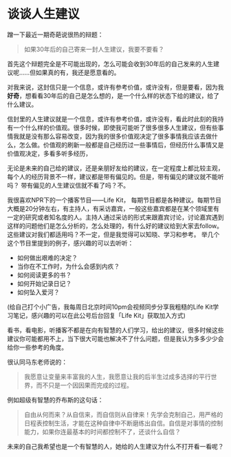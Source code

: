 # 谈谈人生建议

蹭一下最近一期奇葩说很热的辩题：
> 如果30年后的自己寄来一封人生建议，我要不要看？

首先这个辩题完全是不可能出现的，怎么可能会收到30年后的自己发来的人生建议呢……但如果真的有，我还是愿意看的。

对我来说，这封信只是一个信息，或许有参考价值，或许没有，但是要看，因为我**好奇**，想看看30年后的自己是怎么想的，是一个什么样的状态下给的建议，给了什么建议。

信封里的人生建议就是一个信息，或许有参考价值，或许没有，看此时此刻的我持有一个什么样的价值观。很多时候，即使我可能听了很多很多人生建议，但有些事情我就是没有那么容易改变，因为我的很多价值观决定了很多事情我应该去做什么，怎么做。价值观的刷新一般都是自己经历过一些事情后，但经历什么事情又是价值观决定，多看多听多经历，

无论是未来的自己给的建议，还是亲朋好友给的建议，在一定程度上都比较主观，每个人的经历背景不一样，建议都是带有偏见的。但是，带有偏见的建议就不能听吗？ 带有偏见的人生建议信就不看了吗？不。

我很喜欢NPR下的一个播客节目——Life Kit， 每期节目都是各种建议。每期节目大概是20分钟左右，有主持人，有采访嘉宾，一般这些嘉宾都是在某个领域里有一定的研究或者知名度的人。主持人通过采访的形式来跟嘉宾讨论，讨论嘉宾遇到这样的问题他们是怎么分析的，怎么处理的，有什么好的建议给到大家去follow。这些建议对我们都适用吗？不一定，但是我觉得可以知晓、学习和参考。 
举几个这个节目里提到的例子，感兴趣的可以去听听：
- 如何做出艰难的决定？
- 当你在不工作时，为什么会感到内疚？
- 如何阅读更多的书？
- 如何开始记录日记？
- 如何坠入爱河？

(给自己打个小广告，我每周日北京时间10pm会视频同步分享我粗糙的Life Kit学习笔记，感兴趣的可以在此公号后台回复「Life Kit」获取加入方式)

看书，看电影，听播客不都是在向有智慧的人们学习，给出的建议，很多时候这些建议你可能都用不上，当下很大可能也解决不了什么问题，但是我认为多多少少会给你一些参考的角度。

很认同马东老师说的：
>我愿意让变量来丰富我的人生，我愿意让我的后半生过成多选择的平行世界，而不只是一个因因果而完成的过程。

例如超级有智慧的乔布斯的这句话：
> 自由从何而来？从自信来，而自信则从自律来！先学会克制自己，用严格的日程表控制生活，才能在这种自律中不断磨练出自信。自信是对事情的控制能力，如果你连最基本的时间都控制不了，还谈什么自信？

未来的自己我希望也是一个有智慧的人，她给的人生建议为什么不打开看一看呢？